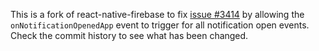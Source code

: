 This is a fork of react-native-firebase to fix [issue #3414](https://github.com/invertase/react-native-firebase/issues/3414) by allowing the `onNotificationOpenedApp` event to trigger for all notification open events. Check the commit history to see what has been changed.
